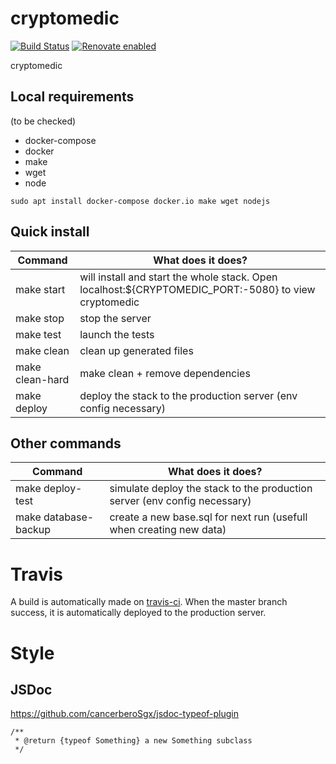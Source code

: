 # cryptomedic

[![Build Status](https://travis-ci.com/jehon/cryptomedic.svg?branch=master)](https://travis-ci.com/jehon/cryptomedic)
[![Renovate enabled](https://img.shields.io/badge/renovate-enabled-brightgreen.svg)](https://renovatebot.com/)

cryptomedic

## Local requirements

(to be checked)

- docker-compose
- docker
- make
- wget
- node

```lang=bash
sudo apt install docker-compose docker.io make wget nodejs
```

## Quick install

| Command    | What does it does?
|------------|----------------------
| make start | will install and start the whole stack. Open localhost:${CRYPTOMEDIC_PORT:-5080} to view cryptomedic
| make stop  | stop the server
| make test  | launch the tests
| make clean | clean up generated files
| make clean-hard | make clean + remove dependencies
| make deploy | deploy the stack to the production server (env config necessary)

## Other commands

| Command    | What does it does?
|------------|----------------------
| make deploy-test | simulate deploy the stack to the production server (env config necessary)
| make database-backup | create a new base.sql for next run (usefull when creating new data)

# Travis

A build is automatically made on [travis-ci](http://www.travis-ci.com/jehon/cryptomedic).
When the master branch success, it is automatically deployed to the production server.

# Style

## JSDoc
https://github.com/cancerberoSgx/jsdoc-typeof-plugin

```lang=javascript
/**
 * @return {typeof Something} a new Something subclass
 */
```
